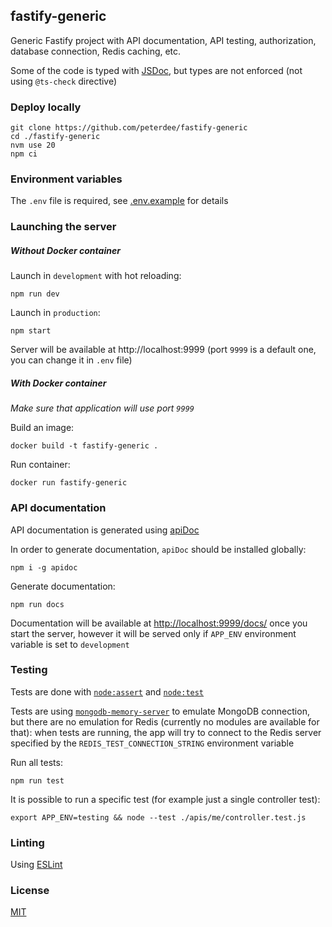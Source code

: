 ## fastify-generic

Generic Fastify project with API documentation, API testing, authorization, database connection, Redis caching, etc.

Some of the code is typed with [JSDoc](https://jsdoc.app), but types are not enforced (not using `@ts-check` directive)

### Deploy locally

```shell script
git clone https://github.com/peterdee/fastify-generic
cd ./fastify-generic
nvm use 20
npm ci
```

### Environment variables

The `.env` file is required, see [.env.example](.env.example) for details

### Launching the server

##### Without Docker container

Launch in `development` with hot reloading:

```shell script
npm run dev
```

Launch in `production`:

```shell script
npm start
```

Server will be available at http://localhost:9999 (port `9999` is a default one, you can change it in `.env` file)

##### With Docker container

*Make sure that application will use port `9999`*

Build an image:

```shell script
docker build -t fastify-generic .
```

Run container:

```shell script
docker run fastify-generic
```

### API documentation

API documentation is generated using [apiDoc](https://www.npmjs.com/package/apidoc)

In order to generate documentation, `apiDoc` should be installed globally:

```shell script
npm i -g apidoc
```

Generate documentation:

```shell script
npm run docs
```

Documentation will be available at [http://localhost:9999/docs/](http://localhost:9999/docs/) once you start the server, however it will be served only if `APP_ENV` environment variable is set to `development`

### Testing

Tests are done with [`node:assert`](https://nodejs.org/api/assert.html) and [`node:test`](https://nodejs.org/api/test.html)

Tests are using [`mongodb-memory-server`](https://www.npmjs.com/package/mongodb-memory-server) to emulate MongoDB connection, but there are no emulation for Redis (currently no modules are available for that): when tests are running, the app will try to connect to the Redis server specified by the `REDIS_TEST_CONNECTION_STRING` environment variable

Run all tests:

```shell script
npm run test
```

It is possible to run a specific test (for example just a single controller test):

```shell script
export APP_ENV=testing && node --test ./apis/me/controller.test.js
```

### Linting

Using [ESLint](https://eslint.org)

### License

[MIT](./LICENSE.md)
